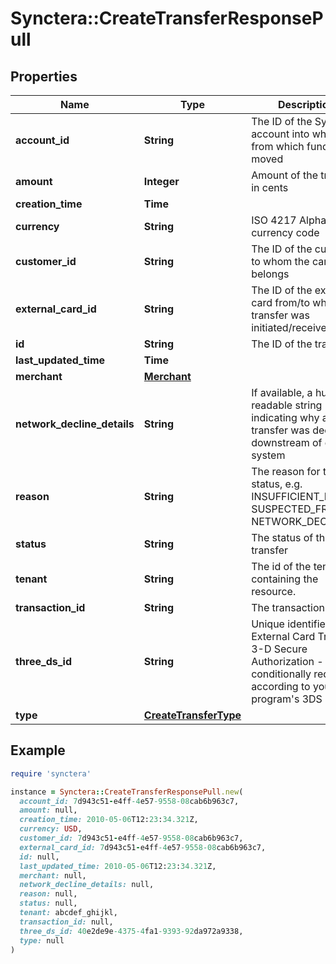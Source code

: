 # Synctera::CreateTransferResponsePull

## Properties

| Name | Type | Description | Notes |
| ---- | ---- | ----------- | ----- |
| **account_id** | **String** | The ID of the Synctera account into which or from which funds were moved |  |
| **amount** | **Integer** | Amount of the transfer in cents |  |
| **creation_time** | **Time** |  |  |
| **currency** | **String** | ISO 4217  Alpha-3 currency code |  |
| **customer_id** | **String** | The ID of the customer to whom the card belongs |  |
| **external_card_id** | **String** | The ID of the external card from/to which the transfer was initiated/received |  |
| **id** | **String** | The ID of the transfer |  |
| **last_updated_time** | **Time** |  |  |
| **merchant** | [**Merchant**](Merchant.md) |  |  |
| **network_decline_details** | **String** | If available, a human readable string indicating why a transfer was declined downstream of our system | [optional] |
| **reason** | **String** | The reason for the status, e.g. INSUFFICIENT_FUNDS, SUSPECTED_FRAUD, NETWORK_DECLINED | [optional] |
| **status** | **String** | The status of the transfer |  |
| **tenant** | **String** | The id of the tenant containing the resource.  |  |
| **transaction_id** | **String** | The transaction ID | [optional] |
| **three_ds_id** | **String** | Unique identifier of an External Card Transfer 3-D Secure Authorization - conditionally required according to your program&#39;s 3DS policy | [optional] |
| **type** | [**CreateTransferType**](CreateTransferType.md) |  |  |

## Example

```ruby
require 'synctera'

instance = Synctera::CreateTransferResponsePull.new(
  account_id: 7d943c51-e4ff-4e57-9558-08cab6b963c7,
  amount: null,
  creation_time: 2010-05-06T12:23:34.321Z,
  currency: USD,
  customer_id: 7d943c51-e4ff-4e57-9558-08cab6b963c7,
  external_card_id: 7d943c51-e4ff-4e57-9558-08cab6b963c7,
  id: null,
  last_updated_time: 2010-05-06T12:23:34.321Z,
  merchant: null,
  network_decline_details: null,
  reason: null,
  status: null,
  tenant: abcdef_ghijkl,
  transaction_id: null,
  three_ds_id: 40e2de9e-4375-4fa1-9393-92da972a9338,
  type: null
)
```

